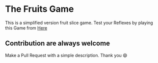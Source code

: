 # The Fruits Game
This is a simplified version fruit slice game. Test your Reflexes by playing this Game from [Here](https://joykishansharma.github.io/The-Fruits-Game/)

## Contribution are always welcome
Make a Pull Request with a simple description. Thank you :smile: